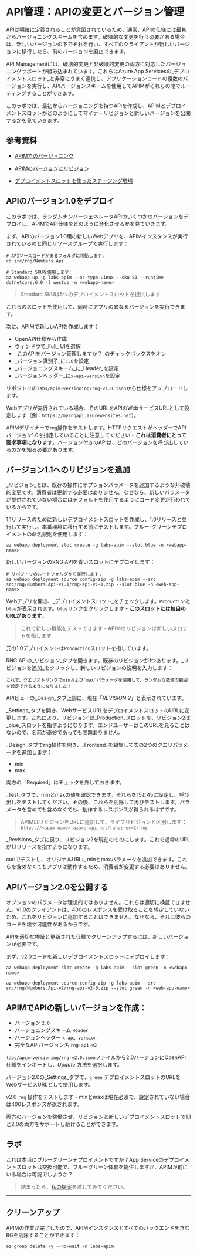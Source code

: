 # API管理：APIの変更とバージョン管理

APIは明確に定義されることが意図されているため、通常、APIの仕様には最初からバージョニングスキームを含めます。破壊的な変更を行う必要がある場合は、新しいバージョンの下でそれを行い、すべてのクライアントが新しいバージョンに移行したら、前のバージョンを廃止できます。

API Managementには、破壊的変更と非破壊的変更の両方に対応したバージョニングサポートが組み込まれています。これらはAzure App Servicesの_デプロイメントスロット_と非常にうまく連携し、アプリケーションコードの複数のバージョンを実行し、APIバージョンスキームを使用してAPIMがそれらの間でルーティングすることができます。

このラボでは、最初からバージョニングを持つAPIを作成し、APIMとデプロイメントスロットがどのようにしてマイナーリビジョンと新しいバージョンを公開するかを見ていきます。

## 参考資料

- [APIMでのバージョニング](https://azure.microsoft.com/en-gb/blog/api-versioning-with-azure-api-management/)

- [APIMのバージョンとリビジョン](https://azure.microsoft.com/en-gb/blog/versions-revisions/)

- [デプロイメントスロットを使ったステージング環境](https://learn.microsoft.com/en-us/azure/app-service/deploy-staging-slots)

## APIのバージョン1.0をデプロイ

このラボでは、ランダムナンバージェネレータAPIのいくつかのバージョンをデプロイし、APIMでAPI仕様をどのように進化させるかを見ていきます。

まず、APIのバージョン1.0用の新しいWebアプリを、APIMインスタンスが実行されているのと同じリソースグループで実行します：


``` 
# APIソースコードがあるフォルダに移動します:
cd src/rng/Numbers.Api

# Standard SKUを使用します:
az webapp up -g labs-apim --os-type Linux --sku S1 --runtime dotnetcore:6.0 -l westus -n <webapp-name>
```


> Standard SKUは5つのデプロイメントスロットを提供します

これらのスロットを使用して、同時にアプリの異なるバージョンを実行できます。

次に、APIMで新しいAPIを作成します：

- OpenAPI仕様から作成
- ウィンドウで_Full_ UIを選択
- _このAPIをバージョン管理しますか？_のチェックボックスをオン
- _バージョン識別子_に`1.0`を設定
- _バージョニングスキーム_に_Header_を設定
- _バージョンヘッダー_に`x-api-version`を設定

リポジトリの`labs/apim-versioning/rng-v1.0.json`から仕様をアップロードします。

Webアプリが実行されている場合、そのURLをAPIのWebサービスURLとして設定します（例：`https://myrngapi.azurewebsites.net`）。

APIMデザイナーで`rng`操作をテストします。HTTPリクエストがヘッダーでAPIバージョン1.0を指定していることに注意してください - **これは消費者にとって要求事項になります**。バージョン付きのAPIは、どのバージョンを呼び出しているのかを知る必要があります。

## バージョン1.1へのリビジョンを追加

_リビジョン_とは、既存の操作にオプションパラメータを追加するような非破壊的変更です。消費者は更新する必要はありません。なぜなら、新しいパラメータが提供されていない場合にはデフォルトを使用するようにコード変更が行われているからです。

1.1リリースのために新しいデプロイメントスロットを作成し、1.0リリースと並行して実行し、本番環境に移行する前にテストします。ブルー-グリーンデプロイメントの命名規則を使用します：


```
az webapp deployment slot create -g labs-apim --slot blue -n <webapp-name>
```


新しいバージョンのRNG APIを青いスロットにデプロイします：


```
# リポジトリのルートフォルダから実行します：
az webapp deployment source config-zip -g labs-apim --src src/rng/Numbers.Api-v1.1/rng-api-v1-1.zip --slot blue -n <web-app-name>
```


Webアプリを開き、_デプロイメントスロット_をチェックします。`Production`と`blue`が表示されます。`blue`リンクをクリックします - **このスロットには独自のURLがあります**。

> これで新しい機能をテストできます - APIMのリビジョンは新しいスロットを指します

元の1.0デプロイメントは`Production`スロットを指しています。

RNG APIの_リビジョン_タブを開きます。既存のリビジョンが1つあります。_リビジョンを追加_をクリックし、新しいリビジョンの説明を入力します：


```
これで、クエリストリングでminおよび`max`パラメータを使用して、ランダムな数値の範囲を設定できるようになりました！

```

APIビューの_Design_タブ上部に、現在「_REVISION 2_」と表示されています。

_Settings_タブを開き、WebサービスURLをデプロイメントスロットのURLに変更します。これにより、リビジョン1は_Production_スロットを、リビジョン2は_blue_スロットを指すようになります。エンドユーザーはこのURLを見ることはないので、名前が奇妙であっても問題ありません。

_Design_タブでrng操作を開き、_Frontend_を編集して次の2つのクエリパラメータを追加します：

- min
- max

両方の「Required」はチェックを外しておきます。

_Test_タブで、minとmaxの値を確認できます。それらを15と45に設定し、呼び出しをテストしてください。その後、これらを削除して再びテストします。パラメータを含めても含めなくても、動作するレスポンスが得られるはずです。

> APIMはリビジョンをURLに追加して、ライブリビジョンと区別します：`https://<apim-name>.azure-api.net/rand;rev=2/rng`

_Revisions_タブに戻り、リビジョン2を現在のものにします。これで通常のURLが1.1リリースを指すようになります。

curlでテストし、オリジナルURLにminとmaxパラメータを追加できます。これらを含めなくてもアプリは動作するため、消費者が変更する必要はありません。

## APIバージョン2.0を公開する

オプションのパラメータは理想的ではありません。これらは適切に検証できません。v1.0のクライアントは、400のレスポンスを受け取ることを想定していないため、これをリビジョンに追加することはできません。なぜなら、それは彼らのコードを壊す可能性があるからです。

APIを適切な検証と更新された仕様でクリーンアップするには、新しいバージョンが必要です。

まず、v2.0コードを新しいデプロイメントスロットにデプロイします：



```
az webapp deployment slot create -g labs-apim --slot green -n <webapp-name>

az webapp deployment source config-zip -g labs-apim --src src/rng/Numbers.Api-v2/rng-api-v2-0.zip --slot green -n <web-app-name>
```

## APIMでAPIの新しいバージョンを作成：

- バージョン `2.0`
- バージョニングスキーム `Header`
- バージョンヘッダー `x-api-version`
- 完全なAPIバージョン名 `rng-api-v2`

`labs/apim-versioning/rng-v2.0.json`ファイルから2.0バージョンにOpenAPI仕様をインポートし、_Update_ 方法を選択します。

バージョン2.0の_Settings_タブで、`green` デプロイメントスロットのURLをWebサービスURLとして使用します。

v2.0 `rng` 操作をテストします - minとmaxは現在必須で、設定されていない場合は400レスポンスが返されます。

両方のバージョンを稼働させ、リビジョンと新しいデプロイメントスロットで1.1と2.0の両方をサポートし続けることができます。

## ラボ

これは本当にブルーグリーンデプロイメントですか？App Serviceのデプロイメントスロットは交換可能で、ブルーグリーン体験を提供しますが、APIMが前にいる場合は可能でしょうか？

> 詰まったら、[私の提案](suggestions_jp.md)を試してみてください。
___

## クリーンアップ

APIMの作業が完了したので、APIMインスタンスとすべてのバックエンドを含むRGを削除することができます：



```
az group delete -y --no-wait -n labs-apim
```
